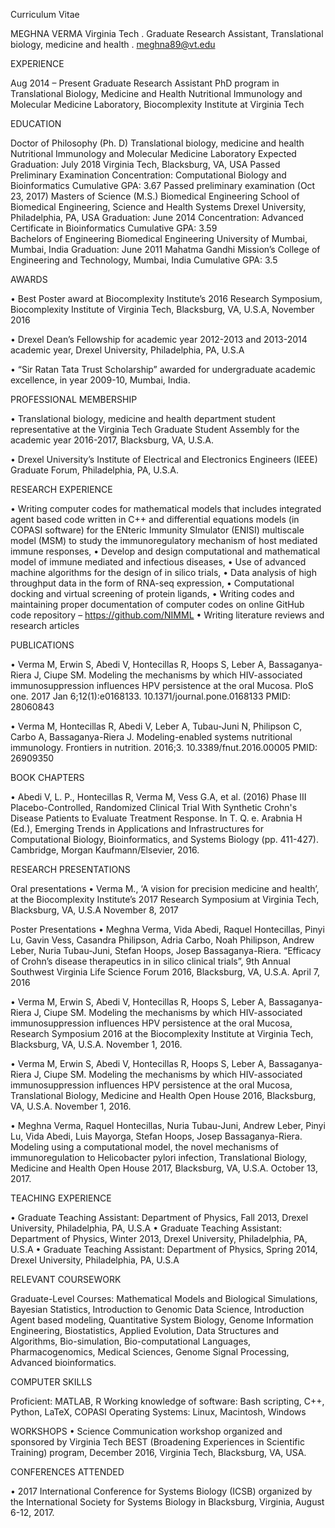 Curriculum Vitae

MEGHNA VERMA
    Virginia Tech . Graduate Research Assistant, Translational biology, medicine and health . meghna89@vt.edu 

EXPERIENCE

Aug 2014 – Present 			   				          Graduate Research Assistant
					   	      PhD program in Translational Biology, Medicine and Health
          Nutritional Immunology and Molecular Medicine Laboratory,  Biocomplexity Institute at Virginia Tech

EDUCATION 

Doctor of Philosophy (Ph. D) 
Translational biology, medicine and health
Nutritional Immunology and Molecular Medicine Laboratory 		            Expected Graduation: July 2018
Virginia Tech, Blacksburg, VA, USA					           Passed Preliminary Examination
Concentration: Computational Biology and Bioinformatics 			               Cumulative GPA: 3.67
Passed preliminary examination (Oct 23, 2017)
										      			                                            Masters of Science (M.S.)
Biomedical Engineering
School of Biomedical Engineering, Science and Health Systems
Drexel University, Philadelphia, PA, USA	                        		 	              Graduation: June 2014
Concentration: Advanced Certificate in Bioinformatics      			              Cumulative GPA: 3.59                                                         	            
Bachelors of Engineering 
Biomedical Engineering				                                                                                                  University of Mumbai, Mumbai, India		               				Graduation: June 2011
Mahatma Gandhi Mission’s College of Engineering and Technology, Mumbai, India   	  Cumulative GPA: 3.5  

AWARDS
 
•	Best Poster award at Biocomplexity Institute’s 2016 Research Symposium, Biocomplexity Institute of Virginia Tech, Blacksburg, VA, U.S.A, November 2016

•	Drexel Dean’s Fellowship for academic year 2012-2013 and 2013-2014 academic year, Drexel University, Philadelphia, PA, U.S.A

•	“Sir Ratan Tata Trust Scholarship” awarded for undergraduate academic excellence, in year 2009-10, Mumbai, India. 

PROFESSIONAL MEMBERSHIP

•	Translational biology, medicine and health department student representative at the Virginia Tech Graduate Student Assembly for the academic year 2016-2017, Blacksburg, VA, U.S.A.

•	Drexel University’s Institute of Electrical and Electronics Engineers (IEEE) Graduate Forum, Philadelphia, PA, U.S.A.

RESEARCH EXPERIENCE

•	Writing computer codes for mathematical models that includes integrated agent based code written in C++ and differential equations models (in COPASI software) for the ENteric Immunity SImulator (ENISI) multiscale model (MSM) to study the immunoregulatory mechanism of host mediated immune responses,
•	Develop and design computational and mathematical model of immune mediated and infectious diseases, 
•	Use of advanced machine algorithms for the design of in silico trials,
•	Data analysis of high throughput data in the form of RNA-seq expression,
•	Computational docking and virtual screening of protein ligands,
•	Writing codes and maintaining proper documentation of computer codes on online GitHub code repository – https://github.com/NIMML
•	Writing literature reviews and research articles

PUBLICATIONS

•	Verma M, Erwin S, Abedi V, Hontecillas R, Hoops S, Leber A, Bassaganya-Riera J, Ciupe SM. Modeling the mechanisms by which HIV-associated immunosuppression influences HPV persistence at the oral Mucosa. PloS one. 2017 Jan 6;12(1):e0168133. 10.1371/journal.pone.0168133 PMID: 28060843

•	Verma M, Hontecillas R, Abedi V, Leber A, Tubau-Juni N, Philipson C, Carbo A, Bassaganya-Riera J. Modeling-enabled systems nutritional immunology. Frontiers in nutrition. 2016;3. 10.3389/fnut.2016.00005 PMID: 26909350 

BOOK CHAPTERS

•	Abedi V, L. P., Hontecillas R, Verma M, Vess G.A, et al. (2016) Phase III Placebo-Controlled, Randomized Clinical Trial With Synthetic Crohn's Disease Patients to Evaluate Treatment Response. In T. Q. e. Arabnia H (Ed.), Emerging Trends in Applications and Infrastructures for Computational Biology, Bioinformatics, and Systems Biology (pp. 411-427). Cambridge, Morgan Kaufmann/Elsevier, 2016. 

RESEARCH PRESENTATIONS

Oral presentations
•	Verma M., ‘A vision for precision medicine and health’, at the Biocomplexity Institute’s 2017 Research Symposium at Virginia Tech, Blacksburg, VA, U.S.A November 8, 2017

Poster Presentations
•	Meghna Verma, Vida Abedi, Raquel Hontecillas, Pinyi Lu, Gavin Vess, Casandra Philipson, Adria Carbo, Noah Philipson, Andrew Leber, Nuria Tubau-Juni, Stefan Hoops, Josep Bassaganya-Riera. “Efficacy of Crohn’s disease therapeutics in in silico clinical trials”, 9th Annual Southwest Virginia Life Science Forum 2016,  Blacksburg, VA, U.S.A. April 7, 2016

•	Verma M, Erwin S, Abedi V, Hontecillas R, Hoops S, Leber A, Bassaganya-Riera J, Ciupe SM. Modeling the mechanisms by which HIV-associated immunosuppression influences HPV persistence at the oral Mucosa, Research Symposium 2016 at the Biocomplexity Institute at Virginia Tech, Blacksburg, VA, U.S.A. November 1, 2016. 

•	Verma M, Erwin S, Abedi V, Hontecillas R, Hoops S, Leber A, Bassaganya-Riera J, Ciupe SM. Modeling the mechanisms by which HIV-associated immunosuppression influences HPV persistence at the oral Mucosa, Translational Biology, Medicine and Health Open House 2016, Blacksburg, VA, U.S.A. November 1, 2016.

•	Meghna Verma, Raquel Hontecillas, Nuria Tubau-Juni, Andrew Leber, Pinyi Lu, Vida Abedi, Luis Mayorga, Stefan Hoops, Josep Bassaganya-Riera. Modeling using a computational model, the novel mechanisms of immunoregulation to Helicobacter pylori infection, Translational Biology, Medicine and Health Open House 2017, Blacksburg, VA, U.S.A. October 13, 2017. 



TEACHING EXPERIENCE

•	Graduate Teaching Assistant: Department of Physics, Fall 2013, Drexel University, Philadelphia, PA, U.S.A
•	Graduate Teaching Assistant: Department of Physics, Winter 2013, Drexel University, Philadelphia, PA, U.S.A
•	Graduate Teaching Assistant: Department of Physics, Spring 2014, Drexel University, Philadelphia, PA, U.S.A


RELEVANT COURSEWORK

Graduate-Level Courses: Mathematical Models and Biological Simulations, Bayesian Statistics, Introduction to Genomic Data Science, Introduction Agent based modeling, Quantitative System Biology, Genome Information Engineering, Biostatistics, Applied Evolution, Data Structures and Algorithms, Bio-simulation, Bio-computational Languages, Pharmacogenomics, Medical Sciences, Genome Signal Processing, Advanced bioinformatics. 

COMPUTER SKILLS

Proficient:    						                                                                               MATLAB, R
Working knowledge of software:	       		                                 Bash scripting, C++, Python, LaTeX, COPASI
Operating Systems:						    	                    Linux, Macintosh, Windows	

WORKSHOPS
•	Science Communication workshop organized and sponsored by Virginia Tech BEST (Broadening Experiences in Scientific Training) program, December 2016, Virginia Tech, Blacksburg, VA, USA.

CONFERENCES ATTENDED

•	2017 International Conference for Systems Biology (ICSB) organized by the International Society for Systems Biology in Blacksburg, Virginia, August  6-12, 2017. 
 

